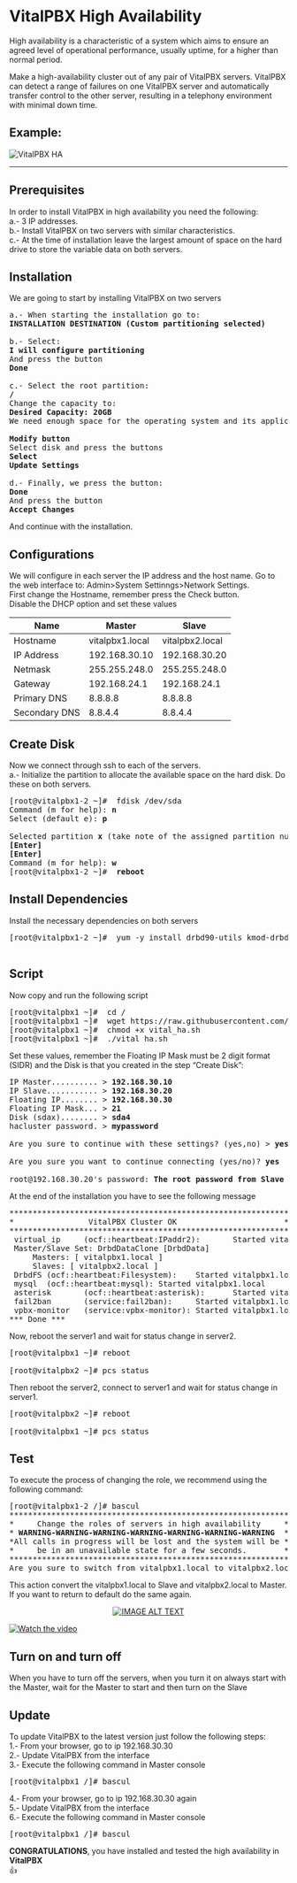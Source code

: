 VitalPBX High Availability
=====
High availability is a characteristic of a system which aims to ensure an agreed level of operational performance, usually uptime, for a higher than normal period.<br>

Make a high-availability cluster out of any pair of VitalPBX servers. VitalPBX can detect a range of failures on one VitalPBX server and automatically transfer control to the other server, resulting in a telephony environment with minimal down time.<br>

## Example:<br>
![VitalPBX HA](https://github.com/VitalPBX/vitalpbx_ha/blob/master/VitalPBX_HA.png)

-----------------
## Prerequisites
In order to install VitalPBX in high availability you need the following:<br>
a.- 3 IP addresses.<br>
b.- Install VitalPBX on two servers with similar characteristics.<br>
c.- At the time of installation leave the largest amount of space on the hard drive to store the variable data on both servers.<br>

## Installation
We are going to start by installing VitalPBX on two servers
<pre>
a.- When starting the installation go to:
<strong>INSTALLATION DESTINATION (Custom partitioning selected)</strong><br>
b.- Select:
<strong>I will configure partitioning</strong>
And press the button
<strong>Done</strong><br>
c.- Select the root partition:
<strong>/</strong>
Change the capacity to:
<strong>Desired Capacity: 20GB</strong>
We need enough space for the operating system and its applications in the future; then click<br>
<strong>Modify button</strong>
Select disk and press the buttons 
<strong>Select</strong>
<strong>Update Settings</strong><br>
d.- Finally, we press the button:
<strong>Done</strong>
And press the button
<strong>Accept Changes</strong>
</pre>
And continue with the installation.<br>

## Configurations
We will configure in each server the IP address and the host name. Go to the web interface to: Admin>System Settinngs>Network Settings.<br>
First change the Hostname, remember press the Check button.<br>
Disable the DHCP option and set these values<br>

| Name          | Master           | Slave            |
| ------------- | ---------------- | ---------------- |
| Hostname      | vitalpbx1.local  | vitalpbx2.local  |
| IP Address    | 192.168.30.10    | 192.168.30.20    |
| Netmask       | 255.255.248.0    | 255.255.248.0    |
| Gateway       | 192.168.24.1     | 192.168.24.1     |
| Primary DNS   | 8.8.8.8          | 8.8.8.8          |
| Secondary DNS | 8.8.4.4          | 8.8.4.4          |

## Create Disk
Now we connect through ssh to each of the servers.<br>
a.- Initialize the partition to allocate the available space on the hard disk. Do these on both servers.<br>
<pre>
[root@vitalpbx1-2 ~]#  fdisk /dev/sda
Command (m for help): <strong>n</strong>
Select (default e): <strong>p</strong><br>
Selected partition <strong>x</strong> (take note of the assigned partition number as we will need it later)
<strong>[Enter]</strong>
<strong>[Enter]</strong>
Command (m for help): <strong>w</strong>
[root@vitalpbx1-2 ~]#  <strong>reboot</strong>
</pre>

## Install Dependencies
Install the necessary dependencies on both servers<br>
<pre>
[root@vitalpbx1-2 ~]#  yum -y install drbd90-utils kmod-drbd90 corosync pacemaker pcs<br>
</pre>

## Script
Now copy and run the following script<br>
<pre>
[root@vitalpbx1 ~]#  cd /
[root@vitalpbx1 ~]#  wget https://raw.githubusercontent.com/VitalPBX/vitalpbx_ha/master/vital_ha.sh
[root@vitalpbx1 ~]#  chmod +x vital_ha.sh
[root@vitalpbx1 ~]#  ./vital_ha.sh
</pre>
Set these values, remember the Floating IP Mask must be 2 digit format (SIDR) and the Disk is that you created in the step “Create Disk”:
<pre>
IP Master.......... > <strong>192.168.30.10</strong>
IP Slave........... > <strong>192.168.30.20</strong>
Floating IP........ > <strong>192.168.30.30</strong>
Floating IP Mask... > <strong>21</strong>
Disk (sdax)........ > <strong>sda4</strong>
hacluster password. > <strong>mypassword</strong>

Are you sure to continue with these settings? (yes,no) > <strong>yes</strong>

Are you sure you want to continue connecting (yes/no)? <strong>yes</strong>

root@192.168.30.20's password: <strong>The root password from Slave Server</strong>
</pre>

At the end of the installation you have to see the following message

<pre>
************************************************************
*                VitalPBX Cluster OK                       *
************************************************************
 virtual_ip     (ocf::heartbeat:IPaddr2):       Started vitalpbx1.local
 Master/Slave Set: DrbdDataClone [DrbdData]
     Masters: [ vitalpbx1.local ]
     Slaves: [ vitalpbx2.local ]
 DrbdFS (ocf::heartbeat:Filesystem):    Started vitalpbx1.local
 mysql  (ocf::heartbeat:mysql): Started vitalpbx1.local
 asterisk       (ocf::heartbeat:asterisk):      Started vitalpbx1.local
 fail2ban       (service:fail2ban):     Started vitalpbx1.local
 vpbx-monitor   (service:vpbx-monitor): Started vitalpbx1.local
*** Done ***
</pre>

Now, reboot the server1 and wait for status change in server2.<br>
<pre>
[root@vitalpbx1 ~]# reboot

[root@vitalpbx2 ~]# pcs status
</pre>

Then reboot the server2, connect to server1 and wait for status change in server1.
<pre>
[root@vitalpbx2 ~]# reboot

[root@vitalpbx1 ~]# pcs status
</pre>

## Test

To execute the process of changing the role, we recommend using the following command:<br>

<pre>
[root@vitalpbx1-2 /]# bascul
************************************************************
*     Change the roles of servers in high availability     *
* <strong>WARNING-WARNING-WARNING-WARNING-WARNING-WARNING-WARNING</strong>  *
*All calls in progress will be lost and the system will be *
*     be in an unavailable state for a few seconds.        *
************************************************************
Are you sure to switch from vitalpbx1.local to vitalpbx2.local? (yes,no) >
</pre>

This action convert the vitalpbx1.local to Slave and vitalpbx2.local to Master. If you want to return to default do the same again.<br>

<div align="center">
  <a href="https://www.youtube.com/watch?v=3yoa3KXKMy0"><img src="https://img.youtube.com/vi/3yoa3KXKMy0/0.jpg" alt="IMAGE ALT TEXT"></a>
</div>

[![Watch the video](https://i.imgur.com/vKb2F1B.png)](https://youtu.be/3yoa3KXKMy0)

## Turn on and turn off
When you have to turn off the servers, when you turn it on always start with the Master, wait for the Master to start and then turn on the Slave<br>

## Update

To update VitalPBX to the latest version just follow the following steps:<br>
1.- From your browser, go to ip 192.168.30.30<br>
2.- Update VitalPBX from the interface<br>
3.- Execute the following command in Master console<br>
<pre>
[root@vitalpbx1 /]# bascul
</pre>
4.- From your browser, go to ip 192.168.30.30 again<br>
5.- Update VitalPBX from the interface<br>
6.- Execute the following command in Master console<br>
<pre>
[root@vitalpbx1 /]# bascul
</pre>

<strong>CONGRATULATIONS</strong>, you have installed and tested the high availability in <strong>VitalPBX</strong><br>
:+1:




